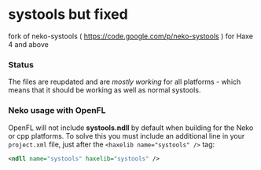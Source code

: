 systools but fixed
========

fork of neko-systools ( https://code.google.com/p/neko-systools ) for Haxe 4 and above


### Status ###
The files are reupdated and are _mostly working_ for all platforms - which means that it should be working as well as normal systools.

### Neko usage with OpenFL ###
OpenFL will not include **systools.ndll** by default when building for the Neko or cpp platforms. To solve this you must include an additional line in your `project.xml` file, just after the `<haxelib name="systools" />` tag:
```xml
<ndll name="systools" haxelib="systools" />
```
